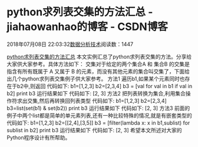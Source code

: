 
# python求列表交集的方法汇总 - jiahaowanhao的博客 - CSDN博客


2018年07月08日 22:03:32[数据分析技术](https://me.csdn.net/jiahaowanhao)阅读数：1447


[python求列表交集的方法汇总](http://cda.pinggu.org/view/26035.html)
本文实例汇总了python求列表交集的方法。分享给大家供大家参考。具体方法如下：
交集对于给定的两个集合A 和 集合B 的交集是指含有所有既属于 A 又属于 B 的元素，而没有其他元素的集合叫交集了，下面给出几个python求列表交集例子供大家参考。
方法1
遍历b1,如果某个元素同时也存在于b2中,则返回
代码如下:
b1=[1,2,3]
b2=[2,3,4]
b3 = [val for val in b1 if val in b2]
print b3
运行结果如下
代码如下:
[2, 3]
方法2
把列表转换为集合,利用集合操作符求出交集,然后再转换回列表类型
代码如下:
b1=[1,2,3]
b2=[2,3,4]
b3=list(set(b1) & set(b2))
print b3
运行结果如下
代码如下:
[2, 3]
方法3
前面的例子中两个list都是简单的单元素列表,还有一种比较特殊的情况,就是有嵌套类型的
代码如下:
b1=[1,2,3]
b2=[[2,4],[3,5]]
b3 = [filter(lambda x: x in b1,sublist) for sublist in b2]
print b3
运行结果如下
代码如下:
[2, 3]
希望本文所述对大家的Python程序设计有所帮助。


